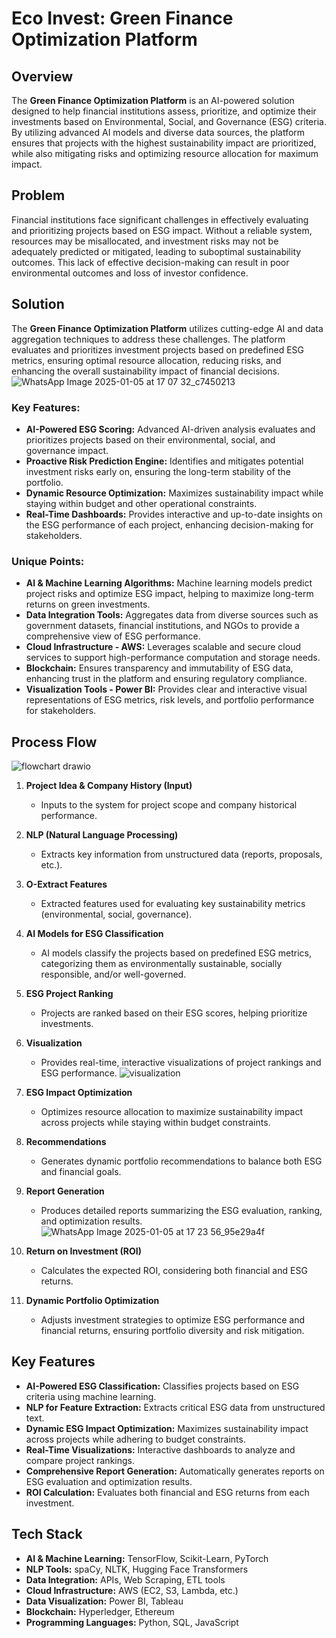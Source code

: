 # Eco Invest: Green Finance Optimization Platform

## Overview
The **Green Finance Optimization Platform** is an AI-powered solution designed to help financial institutions assess, prioritize, and optimize their investments based on Environmental, Social, and Governance (ESG) criteria. By utilizing advanced AI models and diverse data sources, the platform ensures that projects with the highest sustainability impact are prioritized, while also mitigating risks and optimizing resource allocation for maximum impact.

## Problem
Financial institutions face significant challenges in effectively evaluating and prioritizing projects based on ESG impact. Without a reliable system, resources may be misallocated, and investment risks may not be adequately predicted or mitigated, leading to suboptimal sustainability outcomes. This lack of effective decision-making can result in poor environmental outcomes and loss of investor confidence.

## Solution
The **Green Finance Optimization Platform** utilizes cutting-edge AI and data aggregation techniques to address these challenges. The platform evaluates and prioritizes investment projects based on predefined ESG metrics, ensuring optimal resource allocation, reducing risks, and enhancing the overall sustainability impact of financial decisions.
![WhatsApp Image 2025-01-05 at 17 07 32_c7450213](https://github.com/user-attachments/assets/2ec2fd62-f1a6-487f-8ae3-9a17ccd74a74)
### Key Features:
- **AI-Powered ESG Scoring:** Advanced AI-driven analysis evaluates and prioritizes projects based on their environmental, social, and governance impact.
- **Proactive Risk Prediction Engine:** Identifies and mitigates potential investment risks early on, ensuring the long-term stability of the portfolio.
- **Dynamic Resource Optimization:** Maximizes sustainability impact while staying within budget and other operational constraints.
- **Real-Time Dashboards:** Provides interactive and up-to-date insights on the ESG performance of each project, enhancing decision-making for stakeholders.

### Unique Points:
- **AI & Machine Learning Algorithms:** Machine learning models predict project risks and optimize ESG impact, helping to maximize long-term returns on green investments.
- **Data Integration Tools:** Aggregates data from diverse sources such as government datasets, financial institutions, and NGOs to provide a comprehensive view of ESG performance.
- **Cloud Infrastructure - AWS:** Leverages scalable and secure cloud services to support high-performance computation and storage needs.
- **Blockchain:** Ensures transparency and immutability of ESG data, enhancing trust in the platform and ensuring regulatory compliance.
- **Visualization Tools - Power BI:** Provides clear and interactive visual representations of ESG metrics, risk levels, and portfolio performance for stakeholders.

## Process Flow
![flowchart drawio](https://github.com/user-attachments/assets/25f4c642-4047-44af-be60-fc757ad8c639)

1. **Project Idea & Company History (Input)**
   - Inputs to the system for project scope and company historical performance.

2. **NLP (Natural Language Processing)**
   - Extracts key information from unstructured data (reports, proposals, etc.).

3. **O-Extract Features**
   - Extracted features used for evaluating key sustainability metrics (environmental, social, governance).

4. **AI Models for ESG Classification**
   - AI models classify the projects based on predefined ESG metrics, categorizing them as environmentally sustainable, socially responsible, and/or well-governed.

5. **ESG Project Ranking**
   - Projects are ranked based on their ESG scores, helping prioritize investments.

6. **Visualization**
   - Provides real-time, interactive visualizations of project rankings and ESG performance.
     ![visualization](https://github.com/user-attachments/assets/5bc79544-951d-4b50-88d6-66b518ffb6e7)


7. **ESG Impact Optimization**
   - Optimizes resource allocation to maximize sustainability impact across projects while staying within budget constraints.

8. **Recommendations**
   - Generates dynamic portfolio recommendations to balance both ESG and financial goals.

9. **Report Generation**
   - Produces detailed reports summarizing the ESG evaluation, ranking, and optimization results.
![WhatsApp Image 2025-01-05 at 17 23 56_95e29a4f](https://github.com/user-attachments/assets/fe10786a-3c6b-460e-b78e-596e6f98a179)

10. **Return on Investment (ROI)**
    - Calculates the expected ROI, considering both financial and ESG returns.

11. **Dynamic Portfolio Optimization**
    - Adjusts investment strategies to optimize ESG performance and financial returns, ensuring portfolio diversity and risk mitigation.

## Key Features

- **AI-Powered ESG Classification:** Classifies projects based on ESG criteria using machine learning.
- **NLP for Feature Extraction:** Extracts critical ESG data from unstructured text.
- **Dynamic ESG Impact Optimization:** Maximizes sustainability impact across projects while adhering to budget constraints.
- **Real-Time Visualizations:** Interactive dashboards to analyze and compare project rankings.
- **Comprehensive Report Generation:** Automatically generates reports on ESG evaluation and optimization results.
- **ROI Calculation:** Evaluates both financial and ESG returns from each investment.

## Tech Stack

- **AI & Machine Learning:** TensorFlow, Scikit-Learn, PyTorch
- **NLP Tools:** spaCy, NLTK, Hugging Face Transformers
- **Data Integration:** APIs, Web Scraping, ETL tools
- **Cloud Infrastructure:** AWS (EC2, S3, Lambda, etc.)
- **Data Visualization:** Power BI, Tableau
- **Blockchain:** Hyperledger, Ethereum
- **Programming Languages:** Python, SQL, JavaScript

